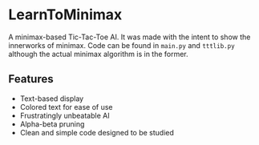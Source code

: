 # LearnToMinimax
A minimax-based Tic-Tac-Toe AI. It was made with the intent to show the innerworks of minimax. Code can be found in `main.py` and `tttlib.py` although the actual minimax algorithm is in the former.

## Features
- Text-based display
- Colored text for ease of use
- Frustratingly unbeatable AI
- Alpha-beta pruning
- Clean and simple code designed to be studied
